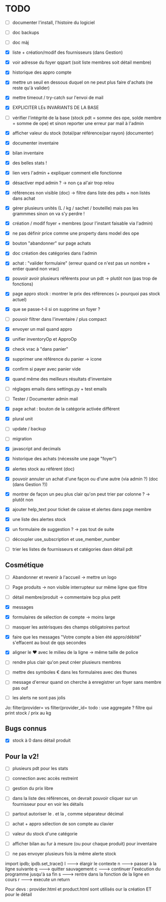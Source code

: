 # TODO

- [ ] documenter l'install, l'histoire du logiciel
- [ ] doc backups
- [ ] doc màj
- [x] liste + création/modif des fournisseurs (dans Gestion)
- [x] voir adresse du foyer qqpart (soit liste membres soit détail membre)
- [x] historique des appro compte
- [x] mettre un seuil en dessous duquel on ne peut plus faire d'achats (ne reste qu'à valider)
- [x] mettre timeout / try-catch sur l'envoi de mail
- [x] EXPLICITER LEs INVARIANTS DE LA BASE
- [ ] vérifier l'intégrité de la base (stock pdt = somme des ope, solde membre = somme de ope) et sinon reporter une erreur par mail à l'admin
- [x] afficher valeur du stock (total/par référence/par rayon) (documenter)
- [x] documenter inventaire
- [x] bilan inventaire
- [x] des belles stats !
- [x] lien vers l'admin + expliquer comment elle fonctionne
- [x] désactiver mpd admin ? -> non ça al'air trop relou
- [x] références non visible (doc) -> filtre dans liste des pdts + non listés dans achat
- [x] gérer plusieurs unités (L / kg / sachet / bouteille) mais pas les grammmes sinon on va s'y perdre !
- [x] création / modif foyer + membres (pour l'instant faisable via l'admin)
- [x] ne pas définir price comme une property dans model des ope
- [x] bouton "abandonner" sur page achats
- [x] doc création des catégories dans l'admin
- [x] achat : "valider formulaire" (erreur quand ce n'est pas un nombre + entier quand non vrac)
- [x] pouvoir avoir plusieurs référents pour un pdt -> plutôt non (pas trop de fonctions)
- [x] page appro stock : montrer le prix des références (+ pourquoi pas stock actuel)
- [x] que se passe-t-il si on supprime un foyer ?
- [ ] pouvoir filtrer dans l'inventaire / plus compact
- [x] envoyer un mail quand appro
- [x] unifier inventoryOp et ApproOp
- [x] check vrac à "dans panier"
- [x] supprimer une référence du panier -> icone
- [x] confirm si payer avec panier vide
- [x] quand même des meilleurs résultats d'inventaire
- [ ] réglages emails dans settings.py + test emails
- [ ] Tester / Documenter admin mail
- [x] page achat : bouton de la catégorie activée différent
- [x] plural unit
- [ ] update / backup
- [ ] migration
- [x] javascript and decimals
- [x] historique des achats (nécessite une page "foyer")
- [x] alertes stock au référent (doc)
- [x] pouvoir annuler un achat d'une façon ou d'une autre (via admin ?) (doc (dans Gestion ?))
- [x] montrer de façon un peu plus clair qu'on peut trier par colonne ? -> plutôt non
- [x] ajouter help_text pour ticket de caisse et alertes dans page membre
- [x] une liste des alertes stock
- [x] un formulaire de suggestion ? -> pas tout de suite

- [ ] découpler use_subscription et use_member_number
- [ ] trier les listes de fournisseurs et catégories dasn détail pdt

## Cosmétique
- [ ] Abandonner et revenir à l'accueil -> mettre un logo
- [ ] Page produits -> non visible interrupteur sur même ligne que filtre
- [ ] détail membre/produit -> commentaire bcp plus petit
- [x] messages
- [x] formulaires de sélection de compte -> moins large
- [ ] masquer les astérisques des champs obligatoires partout
- [x] faire que les messages "Votre compte a bien été appro/débité" s'effacent au bout de qqs secondes
- [x] aligner le ♥ avec le milieu de la ligne -> même taille de police
- [ ] rendre plus clair qu'on peut créer plusieurs membres
- [ ] mettre des symboles € dans les formulaires avec des thunes
- [ ] message d'erreur quand on cherche à enregistrer un foyer sans membre pas ouf
- [ ] les alerts ne sont pas jolis


Jo:
filter(provider= vs filter(provider_id=
todo : use aggregate ?
filtre qui print stock / prix au kg


## Bugs connus
- [x] stock à 0 dans détail produit


## Pour la v2!
- [ ] plusieurs pdt pour les stats
- [ ] connection avec accès restreint
- [ ] gestion du prix libre


- [ ] dans la liste des références, on devrait pouvoir cliquer sur un fournisseur pour en voir les détails
- [ ] partout autoriser le . et la , comme séparateur décimal
- [ ] achat + appro sélection de son compte au clavier
- [ ] valeur du stock d'une catégorie
- [ ] afficher bilan au fur à mesure (ou pour chaque produit) pour inventaire
- [ ] ne pas envoyer plusieurs fois la même alerte stock



import ipdb; ipdb.set_trace()
l  ---> élargir le contexte
n  ---> passer à la ligne suivante
q  ---> quitter sauvagement
c  ---> continuer l'exécution du programme jusqu'à sa fin
s  ---> rentre dans la fonction de la ligne en cours
r  ---> execute un return



Pour devs :
provider.html et product.html sont utilisés our la création ET pour le détail
